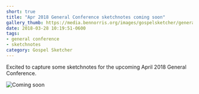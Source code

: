 ```yaml
---
short: true
title: "Apr 2018 General Conference sketchnotes coming soon"
gallery_thumb: https://media.bennorris.org/images/gospelsketcher/general-conference/apr-2018-coming-soon.jpg
date: 2018-03-28 10:19:51-0600
tags:
- general conference
- sketchnotes
category: Gospel Sketcher
---
```


Excited to capture some sketchnotes for the upcoming April 2018 General Conference.

![Coming soon](https://media.bennorris.org/images/gospelsketcher/general-conference/apr-2018-coming-soon.jpg)
